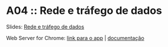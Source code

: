 # A04 :: Rede e tráfego de dados

Slides: [Rede e tráfego de dados](https://slides.com/d/kU87ubk/live/#/12)

Web Server for Chrome: [link para o app](https://chrome.google.com/webstore/detail/web-server-for-chrome/ofhbbkphhbklhfoeikjpcbhemlocgigb?hl=en) | [documentação](https://simplewebserver.org/docs/wsc.html)
